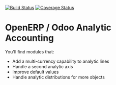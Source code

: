 [![Build Status](https://travis-ci.org/OCA/account-analytic.svg?branch=7.0)](https://travis-ci.org/OCA/account-analytic)
[![Coverage Status](https://coveralls.io/repos/OCA/account-analytic/badge.png?branch=7.0)](https://coveralls.io/r/OCA/account-analytic?branch=7.0)

OpenERP / Odoo Analytic Accounting
==================================

You'll find modules that:

 - Add a multi-currency capability to analytic lines
 - Handle a second analytic axis
 - Improve default values
 - Handle analytic distributions for more objects
